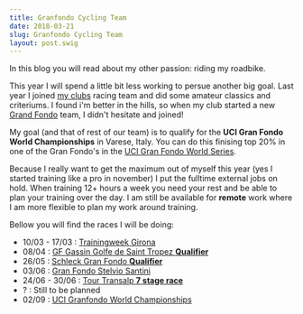 ```yaml
---
title: Granfondo Cycling Team
date: 2018-03-21
slug: Granfondo Cycling Team
layout: post.swig
---
```


In this blog you will read about my other passion: riding my roadbike.

This year I will spend a little bit less working to persue another big goal. Last year I joined [my clubs](https://www.cs030.nl) racing team and did some amateur classics and criteriums. I found i'm better in the hills, so when my club started a new [Grand Fondo](https://en.wikipedia.org/wiki/Gran_Fondo) team, I didn't hesitate and joined!

My goal (and that of rest of our team) is to qualify for the **UCI Gran Fondo World Championships** in Varese, Italy. You can do this finising top 20% in one of the Gran Fondo's in the [UCI Gran Fondo World Series](http://www.ucigranfondoworldseries.com/).

Because I really want to get the maximum out of myself this year (yes I started training like a pro in november) I put the fulltime external jobs on hold. When training 12+ hours a week you need your rest and be able to plan your training over the day. I am still be available for **remote** work where I am more flexible to plan my work around training.

Bellow you will find the races I will be doing:

* 10/03 - 17/03 : [Trainingweek Girona](https://www.campobicicleta.com)
* 08/04 : [GF Gassin Golfe de Saint Tropez **Qualifier**](http://grandtrophee.fr/epreuve.php?C=23)
* 26/05 : [Schleck Gran Fondo **Qualifier**](https://schleckgranfondo.com)
* 03/06 : [Gran Fondo Stelvio Santini](http://www.granfondostelviosantini.com/)
* 24/06 - 30/06 : [Tour Transalp **7 stage race**](https://tour-transalp.de/)
* ? : Still to be planned
* 02/09 : [UCI Granfondo World Championships](https://www.varesegranfondouci2018.com/)

